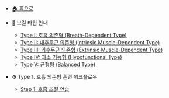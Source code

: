 - [🏠 홈으로](README.md)

- 📘 보컬 타입 안내
  - [Type I: 호흡 의존형 (Breath-Dependent Type)](vocal-types.md#type-i-호흡-의존형-breath-dependent-type)
  - [Type II: 내후두근 의존형 (Intrinsic Muscle-Dependent Type)](vocal-types.md#type-ii-내후두근-의존형-intrinsic-muscle-dependent-type)
  - [Type III: 외후두근 의존형 (Extrinsic Muscle-Dependent Type)](vocal-types.md#type-iii-외후두근-의존형-extrinsic-muscle-dependent-type)
  - [Type IV: 과소 기능형 (Hypofunctional Type)](vocal-types.md#type-iv-과소-기능형-hypofunctional-type)
  - [Type V: 균형형 (Balanced Type)](vocal-types.md#type-v-균형형-balanced-type)

- ⚙ Type 1. 호흡 의존형 훈련 워크플로우
  - [Step 1. 호흡 조절 연습](type1-step1.md)
